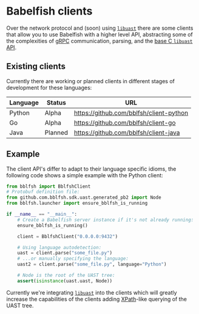 # Babelfish clients

Over the network protocol and (soon) using
[`libuast`](https://github.com/bblfsh/libuast) there are some clients that allow
you to use Babelfish with a higher level API, abstracting some of the complexities
of [gRPC](https://grpc.io) communication, parsing, and the [base C `libuast`
API](https://github.com/bblfsh/libuast/tree/master/src).

## Existing clients

Currently there are working or planned clients in different stages of development
for these languages:

|Language   | Status  | URL                                     | 
|---------- |-------- |---------------------------------------- |
| Python    | Alpha   | https://github.com/bblfsh/client-python | 
| Go        | Alpha   | https://github.com/bblfsh/client-go     |
| Java      | Planned | https://github.com/bblfsh/client-java   | 

## Example

The client API's differ to adapt to their language specific idioms, the following
code shows a simple example with the Python client:

```python
from bblfsh import BblfshClient
# Protobuf definition file:
from github.com.bblfsh.sdk.uast.generated_pb2 import Node
from bblfsh.launcher import ensure_bblfsh_is_running

if __name__ == "__main__":
    # Create a Babelfish server instance if it's not already running:
    ensure_bblfsh_is_running()

    client = BblfshClient("0.0.0.0:9432")

    # Using language autodetection:
    uast = client.parse("some_file.py")
    # ...or manually specifying the language:
    uast2 = client.parse("some_file.py", language="Python")

    # Node is the root of the UAST tree:
    assert(isinstance(uast.uast, Node))
```

Currently we're integrating [`libuast`](https://github.com/bblfsh/libuast) into
the clients which will greatly increase the capabilities of the clients adding
[XPath](https://en.wikipedia.org/wiki/XPath)-like querying of the UAST tree.
